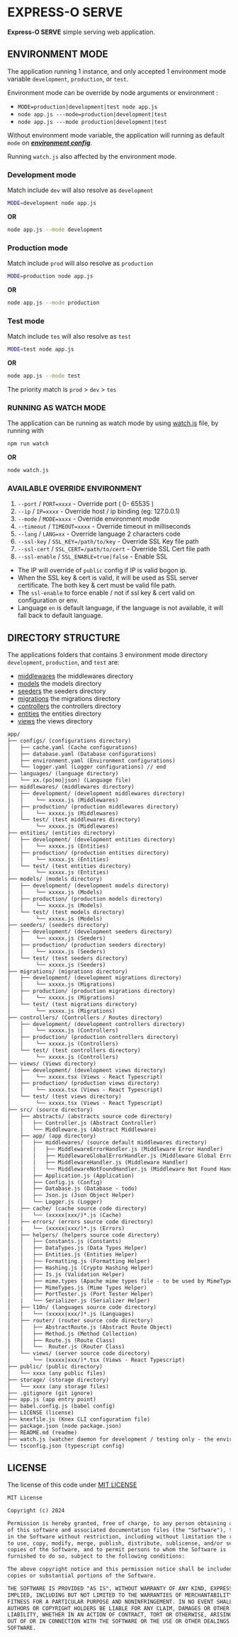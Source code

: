 # EXPRESS-O SERVE
 
**Express-O SERVE** simple serving web application.

## ENVIRONMENT MODE

The application running 1 instance, and only accepted 1 environment mode variable `development`, `production`, or `test`.

Environment mode can be override by node arguments or environment :

- ```MODE=production|development|test node app.js```
- ```node app.js ---mode=production|development|test```
- ```node app.js ---mode production|development|test```

Without environment mode variable, the application will running as default `mode` on **_[environment config](app/configs/environment.example.yaml)_**.

Running `watch.js` also affected by the environment mode.

### Development mode

Match include `dev` will also resolve as `development`

```bash
MODE=development node app.js
```

**OR**

```bash
node app.js --mode development
```

### Production mode

Match include `prod` will also resolve as `production`

```bash
MODE=production node app.js
```

**OR**

```bash
node app.js --mode production
```

### Test mode

Match include `tes` will also resolve as `test`

```bash
MODE=test node app.js
```

**OR**

```bash
node app.js --mode test
```

The priority match is `prod` > `dev` > `tes`

### RUNNING AS WATCH MODE

The application can be running as watch mode by using [watch.js](watch.js) file, by running with

```bash
npm run watch
```

**OR**

```bash
node watch.js
```

### AVAILABLE OVERRIDE ENVIRONMENT

1. `--port` / `PORT=xxxx` - Override port ( 0- 65535 )
2. `--ip` / `IP=xxxx` - Override host / ip binding (eg: 127.0.0.1)
3. `--mode` / `MODE=xxxx` - Override environment mode
4. `--timeout` / `TIMEOUT=xxxx` - Override timeout in milliseconds
5. `--lang` / `LANG=xx` - Override language 2 characters code
6. `--ssl-key` / `SSL_KEY=/path/to/key` - Override SSL Key file path
7. `--ssl-cert` / `SSL_CERT=/path/to/cert` - Override SSL Cert file path
8. `--ssl-enable` / `SSL_ENABLE=true|false` - Enable SSL

 - The IP will override of `public` config if IP is valid bogon ip.
 - When the SSL key & cert is valid, it will be used as SSL server certificate. The both key & cert must be valid file path.
 - The `ssl-enable` to force enable / not if ssl key & cert valid on configuration or env.
 - Language `en` is default language, if the language is not available, it will fall back to default language.


## DIRECTORY STRUCTURE

The applications folders that contains 3 environment mode directory `development`, `production`, and `test` are:

- [middlewares](app/middlewares) the middlewares directory
- [models](app/models) the models directory
- [seeders](app/seeders) the seeders directory
- [migrations](app/migrations) the migrations directory
- [controllers](app/controllers) the controllers directory
- [entities](app/entities) the entities directory
- [views](app/views) the views directory

```txt
app/
├── configs/ (configurations directory)
│   ├── cache.yaml (Cache configurations)
│   ├── database.yaml (Database configurations)
│   ├── environment.yaml (Environment configurations)
│   └── logger.yaml (Logger configurations) // end
├── languages/ (language directory)
│   └── xx.(po|mo|json) (Language file)
├── middlewares/ (middlewares directory)
│   ├── development/ (development middlewares directory)
│   │    └── xxxxx.js (Middlewares)
│   ├── production/ (production middlewares directory)
│   │    └── xxxxx.js (Middlewares)
│   └── test/ (test middlewares directory)
│        └── xxxxx.js (Middlewares)
├── entities/ (entities directory)
│   ├── development/ (development entities directory)
│   │    └── xxxxx.js (Entities)
│   ├── production/ (production entities directory)
│   │    └── xxxxx.js (Entities)
│   └── test/ (test entities directory)
│        └── xxxxx.js (Entities)
├── models/ (models directory)
│   ├── development/ (development models directory)
│   │    └── xxxxx.js (Models)
│   ├── production/ (production models directory)
│   │    └── xxxxx.js (Models)
│   └── test/ (test models directory)
│        └── xxxxx.js (Models)
├── seeders/ (seeders directory)
│   ├── development/ (development seeders directory)
│   │    └── xxxxx.js (Seeders)
│   ├── production/ (production seeders directory)
│   │    └── xxxxx.js (Seeders)
│   └── test/ (test seeders directory)
│        └── xxxxx.js (Seeders)
├── migrations/ (migrations directory)
│   ├── development/ (development migrations directory)
│   │    └── xxxxx.js (Migrations)
│   ├── production/ (production migrations directory)
│   │    └── xxxxx.js (Migrations)
│   └── test/ (test migrations directory)
│        └── xxxxx.js (Migrations)
├── controllers/ (Controllers / Routes directory)
│   ├── development/ (development controllers directory)
│   │    └── xxxxx.js (Controllers)
│   ├── production/ (production controllers directory)
│   │    └── xxxxx.js (Controllers)
│   └── test/ (test controllers directory)
│        └── xxxxx.js (Controllers)
├── views/ (Views directory)
│   ├── development/ (development views directory)
│   │    └── xxxxx.tsx (Views - React Typescript)
│   ├── production/ (production views directory)
│   │    └── xxxxx.tsx (Views - React Typescript)
│   └── test/ (test views directory)
│        └── xxxxx.tsx (Views - React Typescript)
├── src/ (source directory)
│   ├── abstracts/ (abstracts source code directory)
│   │   ├── Controller.js (Abstract Controller)
│   │   └── Middleware.js (Abstract Middleware)
│   ├── app/ (app directory)
│   │   ├── middlewares/ (source default middlewares directory)
│   │   │   ├── MiddlewareErrorHandler.js (Middleware Error Handler)
│   │   │   ├── MiddlewareGlobalErrorHandler.js (Middleware Global Error Handler)
│   │   │   ├── MiddlewareHandler.js (Middleware Handler)
│   │   │   └── MiddlewareNotFoundHandler.js (Middleware Not Found Handler)
│   │   ├── Application.js (Application)
│   │   ├── Config.js (Config)
│   │   ├── Database.js (Database - todo)
│   │   ├── Json.js (Json Object Helper)
│   │   └── Logger.js (Logger)
│   ├── cache/ (cache source code directory)
|   |   └── (xxxxx|xxx/)*.js (Cache)
│   ├── errors/ (errors source code directory)
|   |   └── (xxxxx|xxx/)*.js (Errors)
│   ├── helpers/ (helpers source code directory)
│   │   ├── Constants.js (Constants)
│   │   ├── DataTypes.js (Data Types Helper)
│   │   ├── Entities.js (Entities Helper)
│   │   ├── Formatting.js (Formatting Helper)
│   │   ├── Hashing.js (Crypto Hashing Helper)
│   │   ├── Is.js (Validation Helper)
│   │   ├── mime.types (Apache mime types file - to be used by MimeTypes.js)
│   │   ├── MimeTypes.js (Mime Types Helper)
│   │   ├── PortTester.js (Port Tester Helper)
|   |   └── Serializer.js (Serializer Helper)
│   ├── l10n/ (languages source code directory)
|   |   └── (xxxxx|xxx/)*.js (Languages)
│   ├── router/ (router source code directory)
│   │   ├── AbstractRoute.js (Abstract Route Object)
│   │   ├── Method.js (Method Collection)
│   │   ├── Route.js (Route Class)
│   │   └──  Router.js (Router Class)
│   └── views/ (server source code directory)
│       └── (xxxxx|xxx/)*.tsx (Views - React Typescript)
├── public/ (public directory)
│   └── xxxx (any public files)
├── storage/ (storage directory)
│   └── xxxx (any storage files)
├── .gitignore (git ignore)
├── app.js (app entry point)
├── babel.config.js (babel config)
├── LICENSE (license)
├── knexfile.js (Knex CLI configuration file)
├── package.json (node package.json)
├── README.md (readme)
├── watch.js (watcher daemon for development / testing only - the environment mode is `test`)
└── tsconfig.json (typescript config)

```

## LICENSE

The license of this code under [MIT LICENSE](LICENSE)

```txt
MIT License

Copyright (c) 2024

Permission is hereby granted, free of charge, to any person obtaining a copy
of this software and associated documentation files (the "Software"), to deal
in the Software without restriction, including without limitation the rights
to use, copy, modify, merge, publish, distribute, sublicense, and/or sell
copies of the Software, and to permit persons to whom the Software is
furnished to do so, subject to the following conditions:

The above copyright notice and this permission notice shall be included in all
copies or substantial portions of the Software.

THE SOFTWARE IS PROVIDED "AS IS", WITHOUT WARRANTY OF ANY KIND, EXPRESS OR
IMPLIED, INCLUDING BUT NOT LIMITED TO THE WARRANTIES OF MERCHANTABILITY,
FITNESS FOR A PARTICULAR PURPOSE AND NONINFRINGEMENT. IN NO EVENT SHALL THE
AUTHORS OR COPYRIGHT HOLDERS BE LIABLE FOR ANY CLAIM, DAMAGES OR OTHER
LIABILITY, WHETHER IN AN ACTION OF CONTRACT, TORT OR OTHERWISE, ARISING FROM,
OUT OF OR IN CONNECTION WITH THE SOFTWARE OR THE USE OR OTHER DEALINGS IN THE
SOFTWARE.
```
